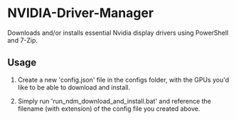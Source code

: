 # NVIDIA-Driver-Manager

Downloads and/or installs essential Nvidia display drivers using PowerShell and 7-Zip.

## Usage

1. Create a new 'config.json' file in the configs folder, with the GPUs you'd like to be able to download and install.

2. Simply run 'run_ndm_download_and_install.bat' and reference the filename (with extension) of the config file you
   created above.

